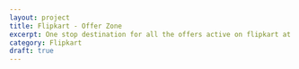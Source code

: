 ```yaml
---
layout: project
title: Flipkart - Offer Zone
excerpt: One stop destination for all the offers active on flipkart at any point of time. Aggregation, Navigation, Discovery
category: Flipkart
draft: true
---
```

